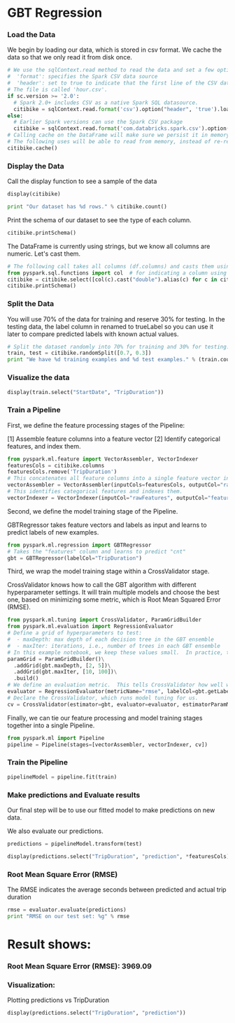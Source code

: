 
# GBT Regression


### Load the Data
We begin by loading our data, which is stored in csv format. We cache the data so that we only read it from disk once.


```python
# We use the sqlContext.read method to read the data and set a few options:
#  'format': specifies the Spark CSV data source
#  'header': set to true to indicate that the first line of the CSV data file is a header
# The file is called 'hour.csv'.
if sc.version >= '2.0':
  # Spark 2.0+ includes CSV as a native Spark SQL datasource.
  citibike = sqlContext.read.format('csv').option("header", 'true').load("/FileStore/tables/93pjcoa21493774548925/citibike2017.csv")
else:
  # Earlier Spark versions can use the Spark CSV package
  citibike = sqlContext.read.format('com.databricks.spark.csv').option("header", 'true').load("/FileStore/tables/93pjcoa21493774548925/citibike2017.csv")
# Calling cache on the DataFrame will make sure we persist it in memory the first time it is used.
# The following uses will be able to read from memory, instead of re-reading the data from disk.
citibike.cache()
```

### Display the Data
Call the display function to see a sample of the data


```python
display(citibike)
```


```python
print "Our dataset has %d rows." % citibike.count()
```

Print the schema of our dataset to see the type of each column.


```python
citibike.printSchema()
```

The DataFrame is currently using strings, but we know all columns are numeric. Let's cast them.


```python
# The following call takes all columns (df.columns) and casts them using Spark SQL to a numeric type (DoubleType).
from pyspark.sql.functions import col  # for indicating a column using a string in the line below
citibike = citibike.select([col(c).cast("double").alias(c) for c in citibike.columns])
citibike.printSchema()
```

### Split the Data
You will use 70% of the data for training and reserve 30% for testing. In the testing data, the label column in renamed to trueLabel so you can use it later to compare predicted labels with known actual values.


```python
# Split the dataset randomly into 70% for training and 30% for testing.
train, test = citibike.randomSplit([0.7, 0.3])
print "We have %d training examples and %d test examples." % (train.count(), test.count())
```

### Visualize the data


```python
display(train.select("StartDate", "TripDuration"))
```

### Train a Pipeline
First, we define the feature processing stages of the Pipeline:

[1] Assemble feature columns into a feature vector   [2] Identify categorical features, and index them.


```python
from pyspark.ml.feature import VectorAssembler, VectorIndexer
featuresCols = citibike.columns
featuresCols.remove('TripDuration')
# This concatenates all feature columns into a single feature vector in a new column "rawFeatures".
vectorAssembler = VectorAssembler(inputCols=featuresCols, outputCol="rawFeatures")
# This identifies categorical features and indexes them.
vectorIndexer = VectorIndexer(inputCol="rawFeatures", outputCol="features", maxCategories=4)
```

Second, we define the model training stage of the Pipeline.

GBTRegressor takes feature vectors and labels as input and learns to predict labels of new examples.


```python
from pyspark.ml.regression import GBTRegressor
# Takes the "features" column and learns to predict "cnt"
gbt = GBTRegressor(labelCol="TripDuration")
```

Third, we wrap the model training stage within a CrossValidator stage. 

CrossValidator knows how to call the GBT algorithm with different hyperparameter settings. It will train multiple models and choose the best one, based on minimizing some metric, which is Root Mean Squared Error (RMSE).


```python
from pyspark.ml.tuning import CrossValidator, ParamGridBuilder
from pyspark.ml.evaluation import RegressionEvaluator
# Define a grid of hyperparameters to test:
#  - maxDepth: max depth of each decision tree in the GBT ensemble
#  - maxIter: iterations, i.e., number of trees in each GBT ensemble
# In this example notebook, we keep these values small.  In practice, to get the highest accuracy, you would likely want to try deeper trees (10 or higher) and more trees in the ensemble (>100).
paramGrid = ParamGridBuilder()\
  .addGrid(gbt.maxDepth, [2, 5])\
  .addGrid(gbt.maxIter, [10, 100])\
  .build()
# We define an evaluation metric.  This tells CrossValidator how well we are doing by comparing the true labels with predictions.
evaluator = RegressionEvaluator(metricName="rmse", labelCol=gbt.getLabelCol(), predictionCol=gbt.getPredictionCol())
# Declare the CrossValidator, which runs model tuning for us.
cv = CrossValidator(estimator=gbt, evaluator=evaluator, estimatorParamMaps=paramGrid)
```

Finally, we can tie our feature processing and model training stages together into a single Pipeline.


```python
from pyspark.ml import Pipeline
pipeline = Pipeline(stages=[vectorAssembler, vectorIndexer, cv])
```

### Train the Pipeline


```python
pipelineModel = pipeline.fit(train)
```

### Make predictions and Evaluate results
Our final step will be to use our fitted model to make predictions on new data.

We also evaluate our predictions.


```python
predictions = pipelineModel.transform(test)
```


```python
display(predictions.select("TripDuration", "prediction", *featuresCols))
```

### Root Mean Square Error (RMSE)
The RMSE indicates the average seconds between predicted and actual trip duration


```python
rmse = evaluator.evaluate(predictions)
print "RMSE on our test set: %g" % rmse
```

# Result shows:
### Root Mean Square Error (RMSE): 3969.09

### Visualization: 
Plotting predictions vs TripDuration


```python
display(predictions.select("TripDuration", "prediction"))
```

